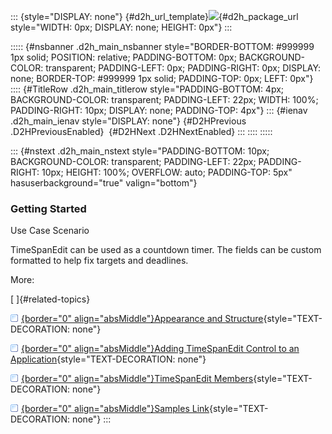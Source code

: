 ::: {style="DISPLAY: none"}
[](ms-xhelp:///?Id=d2h_url_template){#d2h_url_template}![](!package_url!){#d2h_package_url style="WIDTH: 0px; DISPLAY: none; HEIGHT: 0px"}
:::

::::: {#nsbanner .d2h_main_nsbanner style="BORDER-BOTTOM: #999999 1px solid; POSITION: relative; PADDING-BOTTOM: 0px; BACKGROUND-COLOR: transparent; PADDING-LEFT: 0px; PADDING-RIGHT: 0px; DISPLAY: none; BORDER-TOP: #999999 1px solid; PADDING-TOP: 0px; LEFT: 0px"}
:::: {#TitleRow .d2h_main_titlerow style="PADDING-BOTTOM: 4px; BACKGROUND-COLOR: transparent; PADDING-LEFT: 22px; WIDTH: 100%; PADDING-RIGHT: 10px; DISPLAY: none; PADDING-TOP: 4px"}
::: {#ienav .d2h_main_ienav style="DISPLAY: none"}
[](ms-xhelp:///?Id=5807b870-e01b-4eb2-ac55-7a0fd9d899eb){#D2HPrevious .D2HPreviousEnabled}  [](ms-xhelp:///?Id=6905f774-b608-49ef-8036-6eab505ae6c2){#D2HNext .D2HNextEnabled}
:::
::::
:::::

::: {#nstext .d2h_main_nstext style="PADDING-BOTTOM: 10px; BACKGROUND-COLOR: transparent; PADDING-LEFT: 22px; PADDING-RIGHT: 10px; HEIGHT: 100%; OVERFLOW: auto; PADDING-TOP: 5px" hasuserbackground="true" valign="bottom"}
### Getting Started

Use Case Scenario

TimeSpanEdit can be used as a countdown timer. The fields can be custom formatted to help fix targets and deadlines.

More:

[ ]{#related-topics}

[![](../button.gif){border="0" align="absMiddle"}Appearance and Structure](ms-xhelp:///?Id=a9078106-9f25-479a-a876-38d4595b20df){style="TEXT-DECORATION: none"}

[![](../button.gif){border="0" align="absMiddle"}Adding TimeSpanEdit Control to an Application](ms-xhelp:///?Id=ebdaa202-af18-49aa-8502-38a0b0663da2){style="TEXT-DECORATION: none"}

[![](../button.gif){border="0" align="absMiddle"}TimeSpanEdit Members](ms-xhelp:///?Id=d4d41b22-453f-46c2-b27b-1b57e4201abc){style="TEXT-DECORATION: none"}

[![](../button.gif){border="0" align="absMiddle"}Samples Link](ms-xhelp:///?Id=3a49d7c2-6b23-453e-94a2-f04c93c1f2b4){style="TEXT-DECORATION: none"}
:::
